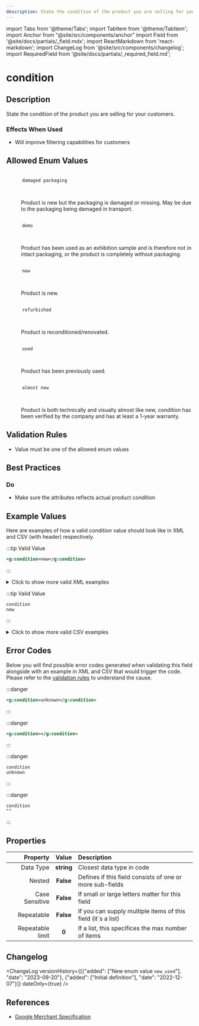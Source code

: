 ```yaml
---
description: State the condition of the product you are selling for your customers.
---
```


import Tabs from '@theme/Tabs';
import TabItem from '@theme/TabItem';
import Anchor from "@site/src/components/anchor"
import Field from '@site/docs/partials/_field.mdx';
import ReactMarkdown from 'react-markdown';
import ChangeLog from '@site/src/components/changelog';
import RequiredField from '@site/docs/partials/_required_field.md';

# condition

<RequiredField/>

## Description

State the condition of the product you are selling for your customers.



### Effects When Used

- Will improve filtering capabilities for customers







## Allowed Enum Values

<dl>
<dt>
      <pre>
      <code>
      damaged packaging
      </code>
      </pre>
    </dt>
    <dd>
    <ReactMarkdown>
      Product is new but the packaging is damaged or missing. May be due to the packaging being damaged in transport.
    </ReactMarkdown>
    </dd>
<dt>
      <pre>
      <code>
      demo
      </code>
      </pre>
    </dt>
    <dd>
    <ReactMarkdown>
      Product has been used as an exhibition sample and is therefore not in intact packaging, or the product is completely without packaging.
    </ReactMarkdown>
    </dd>
<dt>
      <pre>
      <code>
      new
      </code>
      </pre>
    </dt>
    <dd>
    <ReactMarkdown>
      Product is new.
    </ReactMarkdown>
    </dd>
<dt>
      <pre>
      <code>
      refurbished
      </code>
      </pre>
    </dt>
    <dd>
    <ReactMarkdown>
      Product is reconditioned/renovated.
    </ReactMarkdown>
    </dd>
<dt>
      <pre>
      <code>
      used
      </code>
      </pre>
    </dt>
    <dd>
    <ReactMarkdown>
      Product has been previously used.
    </ReactMarkdown>
    </dd>
<dt>
      <pre>
      <code>
      almost new
      </code>
      </pre>
    </dt>
    <dd>
    <ReactMarkdown>
      Product is both technically and visually almost like new, condition has been verified by the company and has at least a 1-year warranty.
    </ReactMarkdown>
    </dd>
</dl>


## Validation Rules

- Value must be one of the allowed enum values


## Best Practices


### Do

- Make sure the attributes reflects actual product condition





## Example Values

Here are examples of how a valid *condition* value  should look like in XML and CSV (with header) respectively.

<Tabs>
  <TabItem value="valid_xml" label="XML" default>

:::tip Valid Value

```xml
<g:condition>new</g:condition>
```

:::

<details>
  <summary>Click to show more valid XML examples</summary>
  <div>

```xml
<g:condition>new</g:condition>
```

```xml
<g:condition>refurbished</g:condition>
```

```xml
<g:condition>used</g:condition>
```

```xml
<g:condition>damaged packaging</g:condition>
```

```xml
<g:condition>demo</g:condition>
```

```xml
<g:condition>almost new</g:condition>
```


  </div>
</details>

 </TabItem>
  <TabItem value="valid_csv" label="CSV">

:::tip Valid Value

```csv
condition
new
```

:::

<details>
  <summary>Click to show more valid CSV examples</summary>
  <div>

```csv
condition
new
```

```csv
condition
refurbished
```

```csv
condition
used
```

```csv
condition
damaged packaging
```

```csv
condition
demo
```

```csv
condition
almost new
```


  </div>
</details>

  </TabItem>
</Tabs>

## Error Codes

Below you will find possible error codes generated when validating this field alongside with an example in XML and CSV that would trigger the code. Please refer to the [validation rules](#validation-rules) to understand the cause.

<Tabs>
  <TabItem value="invalid_xml" label="XML" default>

:::danger <Anchor id="validation_invalid_enum" title="validation_invalid_enum" />

```xml
<g:condition>unknown</g:condition>
```

:::

:::danger <Anchor id="validation_missing_value" title="validation_missing_value" />

```xml
<g:condition></g:condition>
```

:::


 </TabItem>
  <TabItem value="invalid_csv" label="CSV">

:::danger <Anchor id="validation_invalid_enum" title="validation_invalid_enum" />

```csv
condition
unknown
```

:::

:::danger <Anchor id="validation_missing_value" title="validation_missing_value" />

```csv
condition
""
```

:::


  </TabItem>
</Tabs>

## Properties

|     **Property** |         **Value**          | **Description**                                              |
|-----------------:|:--------------------------:|:-------------------------------------------------------------|
|        Data Type |    **string**     | Closest data type in code                                    |
|           Nested |      **False**      | Defines if this field consists of one or more sub-fields     |
|   Case Sensitive |  **False**  | If small or large letters matter for this field              |
|       Repeatable |    **False**    | If you can supply multiple items of this field (it´s a list) |
| Repeatable limit | **0** | If a list, this specifices the max number of items           |

## Changelog
<ChangeLog versionHistory={[{"added": ["New enum value `new_used`"], "date": "2023-09-20"}, {"added": ["Initial definition"], "date": "2022-12-07"}]} dateOnly={true} />

## References
- [Google Merchant Specification](https://support.google.com/merchants/answer/6324469)

